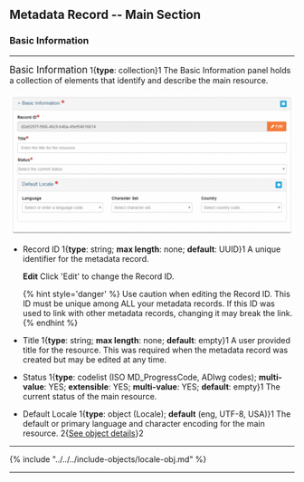 ## Metadata Record -- Main Section
### Basic Information
---

<span class="md-panel" style="font-size: larger">Basic Information</span> <i class="fa fa-asterisk required" title="Required"> </i> 1{**type**: collection}1  The <span class="md-panel">Basic Information</span> panel holds a collection of elements that identify and describe the main resource.

![Basic Information Panel](/assets/reference/edit-objects/main/basicInfo-main.png)

* <span class="md-element">Record ID</span> <i class="fa fa-asterisk required" title="Required"></i> 1{**type**: string; **max length**: none; **default**: UUID}1 A unique identifier for the metadata record. 

  <strong class="btn btn-warning btn-xs"> <i class="fa fa-pencil"> </i> Edit</strong> Click 'Edit' to change the <span class="md-panel">Record ID</span>.

  {% hint style='danger' %}
  Use caution when editing the <span class="md-element">Record ID</span>.  This ID must be unique among ALL your metadata records.  If this ID was used to link with other metadata records, changing it may break the link.
  {% endhint %}

* <span class="md-element">Title</span> <i class="fa fa-asterisk required" title="Required"> </i> 1{**type**: string; **max length**: none; **default**: empty}1 A user provided title for the resource.  This was required when the metadata record was created but may be edited at any time.

* <span class="md-element">Status</span> <i class="fa fa-asterisk required" title="Required"> </i> 1{**type**: codelist (ISO MD_ProgressCode, ADIwg codes); **multi-value**: YES; **extensible**: YES; **multi-value**: YES; **default**: empty}1 The current status of the main resource.

* <span class="md-element">Default Locale</span> <i class="fa fa-asterisk required" title="Required"> </i> 1{**type**: object (<span class="md-panel">Locale</span>); **default** (eng, UTF-8, USA)}1 The default or primary language and character encoding for the main resource. 2{[See object details](#locale-object)}2 

---

{% include "../../../include-objects/locale-obj.md" %}

---
